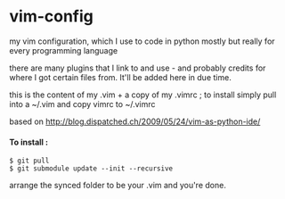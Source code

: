 vim-config
==========

my vim configuration, which I use to code in python mostly but really for every programming language

there are many plugins that I link to and use - and probably credits for where I got certain files from. It'll be added here in due time.


this is the content of my .vim + a copy of my .vimrc ; to install simply pull into a ~/.vim and copy vimrc to ~/.vimrc

based on  http://blog.dispatched.ch/2009/05/24/vim-as-python-ide/

#### To install :

~~~
$ git pull
$ git submodule update --init --recursive
~~~

arrange the synced folder to be your .vim and you're done.
